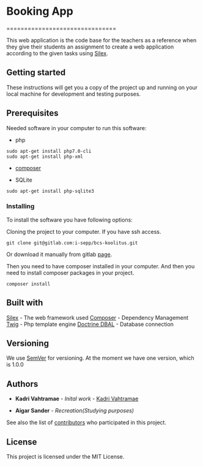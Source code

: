# Booking App
===============================

This web application is the code base for the teachers as a reference when they give their students an assignment to create a web application according to the given tasks using [Silex](http://silex.sensiolabs.org/).

## Getting started

These instructions will get you a copy of the project up and running on your local machine for development and testing purposes.

## Prerequisites

Needed software in your computer to run this software:

* php
```
sudo apt-get install php7.0-cli
sudo apt-get install php-xml
```

* [composer](https://getcomposer.org/download/)

* SQLite
```
sudo apt-get install php-sqlite3
```

### Installing

To install the software you have following options:

Cloning the project to your computer. If you have ssh access.

```
git clone git@gitlab.com:i-sepp/bcs-koolitus.git
```

Or download it manually from gitlab [page](https://gitlab.com/i-sepp/bcs-koolitus).

Then you need to have composer installed in your computer.
And then you need to install composer packages in your project.
```
composer install
```

## Built with
[Silex](http:silex.sensiolabs.org/) - The web framework used
[Composer](https://getcomposer.org/) - Dependency Management
[Twig](http://twig.sensiolabs.org/) - Php template engine
[Doctrine DBAL](http://docs.doctrine-project.org/projects/doctrine-dbal/en/latest/index.html) - Database connection


## Versioning

We use [SemVer](http://semver.org/) for versioning.
At the moment we have one version, which is 1.0.0

## Authors

* **Kadri Vahtramae** - *Inital work* - [Kadri Vahtramae](https://gitlab.com/KadriVahtramae)

* **Aigar Sander** - *Recreation(Studying purposes)*

See also the list of [contributors](www.i-smith.ee) who participated in this project.

## License

This project is licensed under the MIT License.
